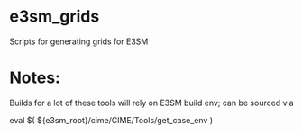 # e3sm_grids
Scripts for generating grids for E3SM

# Notes:
Builds for a lot of these tools will rely on E3SM build env; can be sourced via

   eval $( ${e3sm_root}/cime/CIME/Tools/get_case_env )
